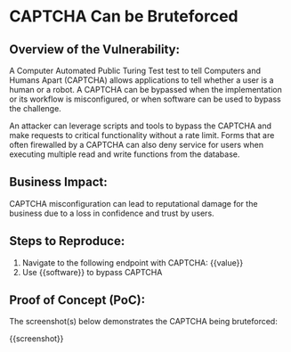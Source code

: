 # CAPTCHA Can be Bruteforced

## Overview of the Vulnerability:

A Computer Automated Public Turing Test test to tell Computers and Humans Apart (CAPTCHA) allows applications to tell whether a user is a human or a robot. A CAPTCHA can be bypassed when the implementation or its workflow is misconfigured, or when software can be used to bypass the challenge.

An attacker can leverage scripts and tools to bypass the CAPTCHA and make requests to critical functionality without a rate limit. Forms that are often firewalled by a CAPTCHA can also deny service for users when executing multiple read and write functions from the database.

## Business Impact:

CAPTCHA misconfiguration can lead to reputational damage for the business due to a loss in confidence and trust by users.

## Steps to Reproduce:

1. Navigate to the following endpoint with CAPTCHA: {{value}}
1. Use {{software}} to bypass CAPTCHA

## Proof of Concept (PoC):

The screenshot(s) below demonstrates the CAPTCHA being bruteforced:

{{screenshot}}
